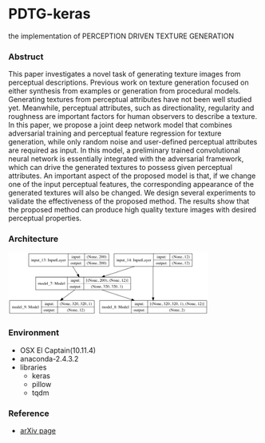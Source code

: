 # PDTG-keras
the implementation of PERCEPTION DRIVEN TEXTURE GENERATION

### Abstruct
This paper investigates a novel task of generating texture images from perceptual descriptions. Previous work on texture generation focused on either synthesis from examples or generation from procedural models. Generating textures from perceptual attributes have not been well studied yet. Meanwhile, perceptual attributes, such as directionality, regularity and roughness are important factors for human observers to describe a texture. In this paper, we propose a joint deep network model that combines adversarial training and perceptual feature regression for texture generation, while only random noise and user-defined perceptual attributes are required as input. In this model, a preliminary trained convolutional neural network is essentially integrated with the adversarial framework, which can drive the generated textures to possess given perceptual attributes. An important aspect of the proposed model is that, if we change one of the input perceptual features, the corresponding appearance of the generated textures will also be changed. We design several experiments to validate the effectiveness of the proposed method. The results show that the proposed method can produce high quality texture images with desired perceptual properties.

### Architecture
<img src="./notebook/pdtg.png" width=400>

### Environment
- OSX El Captain(10.11.4)
- anaconda-2.4.3.2
- libraries
  - keras
  - pillow
  - tqdm

### Reference
- [arXiv page](https://arxiv.org/pdf/1703.09784.pdf)
